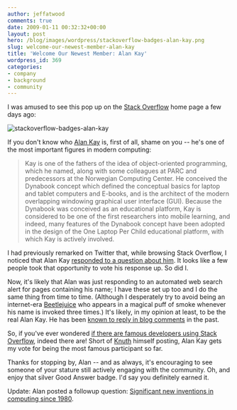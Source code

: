 ```yaml
---
author: jeffatwood
comments: true
date: 2009-01-11 00:32:32+00:00
layout: post
hero: /blog/images/wordpress/stackoverflow-badges-alan-kay.png
slug: welcome-our-newest-member-alan-kay
title: 'Welcome Our Newest Member: Alan Kay'
wordpress_id: 369
categories:
- company
- background
- community
---
```



I was amused to see this pop up on the [Stack Overflow](http://stackoverflow.com) home page a few days ago:



![stackoverflow-badges-alan-kay](/blog/images/wordpress/stackoverflow-badges-alan-kay.png)



If you don't know who [Alan Kay](http://en.wikipedia.org/wiki/Alan_Kay) is, first of all, shame on you -- he's one of the most important figures in modern computing:





<blockquote>
Kay is one of the fathers of the idea of object-oriented programming, which he named, along with some colleagues at PARC and predecessors at the Norwegian Computing Center. He conceived the Dynabook concept which defined the conceptual basics for laptop and tablet computers and E-books, and is the architect of the modern overlapping windowing graphical user interface (GUI). Because the Dynabook was conceived as an educational platform, Kay is considered to be one of the first researchers into mobile learning, and indeed, many features of the Dynabook concept have been adopted in the design of the One Laptop Per Child educational platform, with which Kay is actively involved.
</blockquote>





I had previously remarked on Twitter that, while browsing Stack Overflow, I noticed that Alan Kay [responded to a question about him](http://stackoverflow.com/questions/357813/help-me-remember-a-quote-from-alan-kay). It looks like a few people took that opportunity to vote his response up. So did I.



Now, it's likely that Alan was just responding to an automated web search alert for pages containing his name; I have these set up too and I do the same thing from time to time. (Although I desperately try to avoid being an internet-era [Beetlejuice](http://www.imdb.com/title/tt0094721/) who appears in a magical puff of smoke whenever his name is invoked three times.) It's likely, in my opinion at least, to be the real Alan Kay. He has been [known to reply in blog comments](http://secretgeek.net/camel_kay.asp) in the past.



So, if you've ever wondered [if there are famous developers using Stack Overflow](http://stackoverflow.com/questions/359877/are-there-famous-developers-using-stackoverflow), indeed there are! Short of [Knuth](http://en.wikipedia.org/wiki/Donald_Knuth) himself posting, Alan Kay gets my vote for being the most famous participant so far.



Thanks for stopping by, Alan -- and as always, it's encouraging to see someone of your stature still actively engaging with the community. Oh, and enjoy that silver Good Answer badge. I'd say you definitely earned it.



Update: Alan posted a followup question: [Significant new inventions in computing since 1980](http://stackoverflow.com/questions/432922/significant-new-inventions-in-computing-since-1980).

